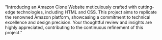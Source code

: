 "Introducing an Amazon Clone Website meticulously crafted with cutting-edge technologies, including HTML and CSS. This project aims to replicate the renowned Amazon platform, showcasing a commitment to technical excellence and design precision. Your thoughtful review and insights are highly appreciated, contributing to the continuous refinement of this project."
